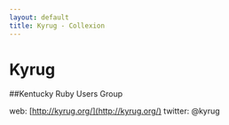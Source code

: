 ```yaml
---
layout: default
title: Kyrug - Collexion
---
```


<div id="page">

# Kyrug

##Kentucky Ruby Users Group


web: 
[http://kyrug.org/](http://kyrug.org/)
twitter: @kyrug

</div>